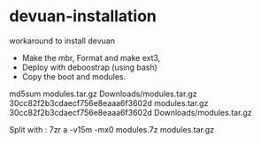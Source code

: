 # devuan-installation
workaround to install devuan 


- Make the mbr, Format and make ext3, 
- Deploy with deboostrap (using bash)
- Copy the boot and modules. 

md5sum modules.tar.gz  Downloads/modules.tar.gz 
30cc82f2b3cdaecf756e8eaaa6f3602d  modules.tar.gz
30cc82f2b3cdaecf756e8eaaa6f3602d  Downloads/modules.tar.gz

Split with : 
7zr a -v15m -mx0 modules.7z  modules.tar.gz 

